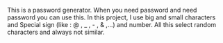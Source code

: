 This is a password generator.
When you need password and need password you can use this.
In this project, I use big and small characters and Special sign (like : @ , _ , - , & ,...) and number.
All this select random characters and always not similar.
